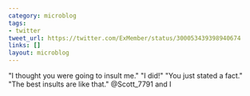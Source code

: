 ```yaml
---
category: microblog
tags:
- twitter
tweet_url: https://twitter.com/ExMember/status/300053439398940674
links: []
layout: microblog
---
```

"I thought you were going to insult me." "I did!" "You just stated a fact." "The best insults are like that." @Scott_7791 and I
